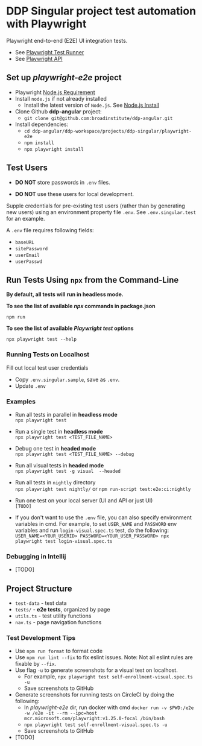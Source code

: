 # DDP Singular project test automation with Playwright

Playwright end-to-end (E2E) UI integration tests.


* See [Playwright Test Runner](https://playwright.dev/docs/api/class-test)
* See [Playwright API](https://playwright.dev/docs/api/class-playwright)


## Set up *playwright-e2e* project

* Playwright [Node.js Requirement](https://playwright.dev/docs/troubleshooting#nodejs-requirements)
* Install `node.js` if not already installed 
  * Install the latest version of `Node.js`. See [Node.js Install](https://nodejs.dev/en/learn/how-to-install-nodejs/)
* Clone Github **ddp-angular** project: 
  * `git clone git@github.com:broadinstitute/ddp-angular.git`
* Install dependencies:
  * `cd ddp-angular/ddp-workspace/projects/ddp-singular/playwright-e2e`
  * `npm install`
  * `npx playwright install`

## Test Users

- **DO NOT** store passwords in `.env` files.

- **DO NOT** use these users for local development.

Supple credentials for pre-existing test users (rather than by generating new users) using an environment property file `.env`. See `.env.singular.test` for an
example.

A `.env` file requires following fields:
- `baseURL`
- `sitePassword`
- `userEmail`
- `userPasswd`


## Run Tests Using `npx` from the Command-Line

**By default, all tests will run in headless mode.**

**To see the list of available *npx* commands in package.json** <div class="text-blue">`npm run`</div>

**To see the list of available *Playwright test* options** <div class="text-blue">`npx playwright test --help`</div>

### Running Tests on Localhost

Fill out local test user credentials

- Copy `.env.singular.sample`, save as `.env`.
- Update `.env`

### Examples

* Run all tests in parallel in **headless mode** <div class="text-blue">`npx playwright test`</div>
<div></div>

* Run a single test in **headless mode** <div class="text-blue">`npx playwright test <TEST_FILE_NAME>` </div>
<div></div>

* Debug one test in **headed mode** <div class="text-blue">`npx playwright test <TEST_FILE_NAME> --debug` </div>
<div></div>

* Run all visual tests in **headed mode** <div class="text-blue">`npx playwright test -g visual  --headed`</div>
<div></div>

* Run all tests in `nightly` directory <div class="text-blue">`npx playwright test nightly/` or `npm run-script test:e2e:ci:nightly`</div>
<div></div>

* Run one test on your local server (UI and API or just UI) <div class="text-blue">`[TODO]` </div>
<div></div>

* If you don't want to use the `.env` file, you can also specify environment
  variables in cmd. For example, to set `USER_NAME` and `PASSWORD` env variables and run `login-visual.spec.ts` test, do the following: <div class="text-blue">`USER_NAME=<YOUR_USERID> PASSWORD=<YOUR_USER_PASSWORD> npx playwright test login-visual.spec.ts`</div>
<div></div>

### Debugging in Intellij

- [TODO]


## Project Structure

* `test-data` - test data
* `tests/`    - **e2e tests**, organized by page
* `utils.ts`  - test utility functions
* `nav.ts`    -  page navigation functions

### Test Development Tips
- Use `npm run format` to format code
- Use `npm run lint --fix` to fix eslint issues. Note: Not all eslint rules are fixable by `--fix`.
- Use flag `-u` to generate screenshots for a visual test on localhost.
  - For example, `npx playwright test self-enrollment-visual.spec.ts -u`
  - Save screenshots to GitHub
- Generate screenshots for running tests on CircleCI by doing the following:
  - In *playwright-e2e* dir, run docker with cmd `docker run -v $PWD:/e2e -w /e2e -it --rm --ipc=host mcr.microsoft.com/playwright:v1.25.0-focal /bin/bash`
  - `npx playwright test self-enrollment-visual.spec.ts -u`
  - Save screenshots to GitHub
- [TODO]

